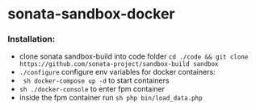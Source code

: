 # sonata-sandbox-docker

### Installation:
* clone sonata sandbox-build into code folder ```cd ./code && git clone https://github.com/sonata-project/sandbox-build sandbox```
* ```./configure``` configure env variables for docker containers:
* ``` sh docker-compose up -d``` to start containers
* ```sh ./docker-console``` to enter fpm container
* inside the fpm container run ```sh php bin/load_data.php```


